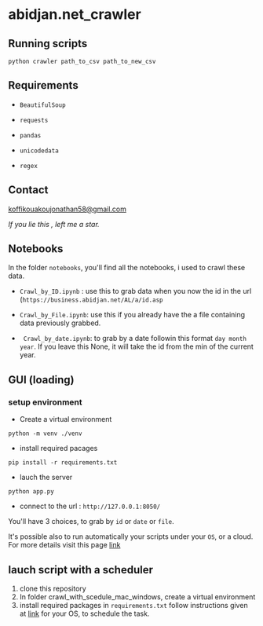 # abidjan.net_crawler

## Running scripts

```
python crawler path_to_csv path_to_new_csv
```

## Requirements

* `BeautifulSoup`

* `requests`

* `pandas`
* `unicodedata`

* `regex`

## Contact
koffikouakoujonathan58@gmail.com

*If you lie this , left me a star.*

## Notebooks

In the folder `notebooks`, you'll find all the notebooks, i used to crawl these data.

* `Crawl_by_ID.ipynb` : use this to grab data when you now the id in the url (`https://business.abidjan.net/AL/a/id.asp`

* `Crawl_by_File.ipynb`: use this if you already have the a file containing data previously grabbed.

* ` Crawl_by_date.ipynb`: to grab by a date followin this format `day month year`. If you leave this None, it will take the id from the min of the current year.


## GUI (loading)

### setup environment

* Create a virtual environment 

```
python -m venv ./venv
```

* install required pacages

```
pip install -r requirements.txt
```

* lauch the server

```
python app.py
```

* connect to the url : `http://127.0.0.1:8050/`

You'll have 3 choices, to grab by `id` or `date` or `file`.


It's possible also to run automatically your scripts under your `OS`, or a cloud. For more details visit this page [link](https://towardsdatascience.com/how-to-automate-live-data-to-your-website-with-python-f22b76699674)

## lauch script with a scheduler

1. clone this repository
2. In folder crawl_with_scedule_mac_windows, create a virtual environment
3. install required packages in `requirements.txt`
follow instructions given at [link](https://medium.com/@thabo_65610/three-ways-to-automate-python-via-jupyter-notebook-d14aaa78de9) for your OS, to schedule the task.

